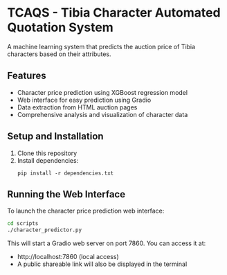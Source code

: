 # TCAQS - Tibia Character Automated Quotation System

A machine learning system that predicts the auction price of Tibia characters based on their attributes.

## Features

- Character price prediction using XGBoost regression model
- Web interface for easy prediction using Gradio
- Data extraction from HTML auction pages
- Comprehensive analysis and visualization of character data

## Setup and Installation

1. Clone this repository
2. Install dependencies:
   ```
   pip install -r dependencies.txt
   ```

## Running the Web Interface

To launch the character price prediction web interface:

```bash
cd scripts
./character_predictor.py
```

This will start a Gradio web server on port 7860. You can access it at:
- http://localhost:7860 (local access)
- A public shareable link will also be displayed in the terminal

